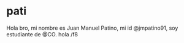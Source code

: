 # pati
Hola bro, mi nombre es Juan Manuel Patino, mi id @jmpatino91, soy estudiante de @CO. hola
/f8
